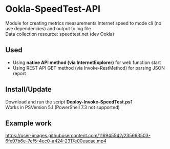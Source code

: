 # Ookla-SpeedTest-API
Module for creating metrics measurements Internet speed to mode cli (no use dependencies) and output to log file \
Data collection resource: speedtest.net (dev Ookla)
## Used
- Using **native API method (via InternetExplorer)** for web function start
- Using REST API GET method (via Invoke-RestMethod) for parsing JSON report
## Install/Update
Download and run the script **Deploy-Invoke-SpeedTest.ps1** \
Works in PSVersion 5.1 (PowerShell 7.3 not supported)
## Example work
https://user-images.githubusercontent.com/116945542/235663503-6fe97b6e-7ef5-4ec0-a424-2317e00eacae.mp4
